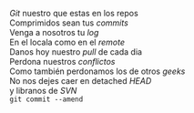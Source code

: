 <p><em>Git</em> nuestro que estas en los repos<br />
Comprimidos sean tus <em>commits</em><br />
Venga a nosotros tu <em>log</em><br />
En el locala como en el <em>remote</em><br />
Danos hoy nuestro <em>pull</em> de cada dia<br />
Perdona nuestros <em>conflictos</em><br />
Como también perdonamos los de otros <em>geeks</em><br />
No nos dejes caer en detached <em>HEAD</em><br />
y libranos de <em>SVN</em><br />
<code>git commit --amend</code></p>
